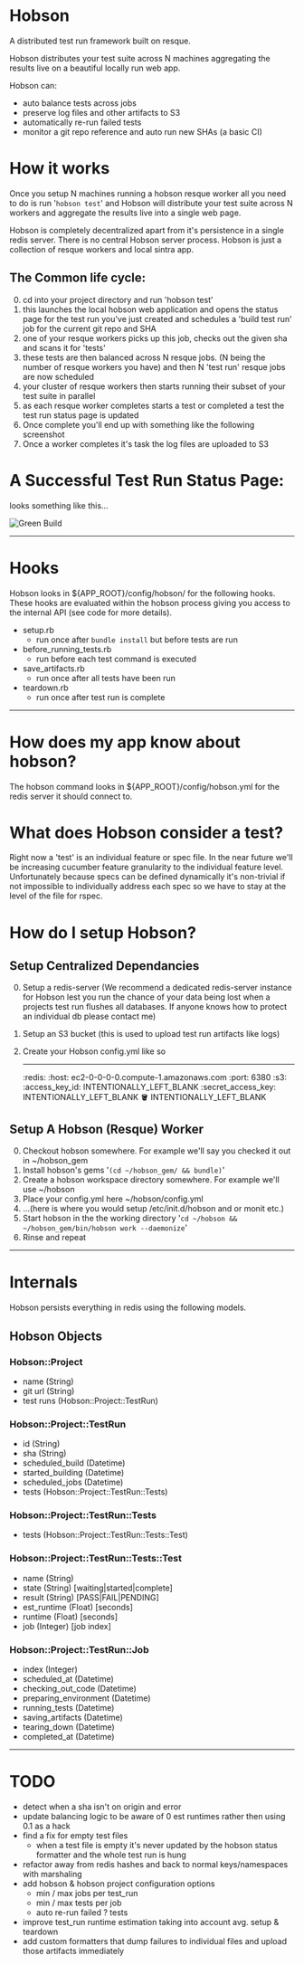 # Hobson

A distributed test run framework built on resque.

Hobson distributes your test suite across N machines aggregating the results live on a beautiful locally run web app.

Hobson can:

  * auto balance tests across jobs
  * preserve log files and other artifacts to S3
  * automatically re-run failed tests
  * monitor a git repo reference and auto run new SHAs (a basic CI)

# How it works

  Once you setup N machines running a hobson resque worker all you need to do is run '`hobson test`' and Hobson will distribute your test suite across N workers and aggregate the results live into a single web page.

Hobson is completely decentralized apart from it's persistence in a single redis server. There is no central Hobson server process. Hobson is just a collection of resque workers and local sintra app.

## The Common life cycle:

  0. cd into your project directory and run 'hobson test'
  0. this launches the local hobson web application and opens the status page for the test run you've just created and schedules a 'build test run' job for the current git repo and SHA
  0. one of your resque workers picks up this job, checks out the given sha and scans it for 'tests'
  0. these tests are then balanced across N resque jobs. (N being the number of resque workers you have) and then N 'test run' resque jobs are now scheduled
  0. your cluster of resque workers then starts running their subset of your test suite in parallel
  0. as each resque worker completes starts a test or completed a test the test run status page is updated
  0. Once complete you'll end up with something like the following screenshot
  0. Once a worker completes it's task the log files are uploaded to S3

# A Successful Test Run Status Page:

looks something like this…

![Green Build](http://dl.dropbox.com/u/1090585/Slingshot/Pictures/Screen%20Shot%202012-01-17%20at%2011.25.38%20AM.png)

---
# Hooks

Hobson looks in ${APP_ROOT}/config/hobson/ for the following hooks. These hooks are evaluated within the hobson process giving you access to the internal API (see code for more details).

  * setup.rb
    - run once after `bundle install` but before tests are run
  * before_running_tests.rb
    - run before each test command is executed
  * save_artifacts.rb
    - run once after all tests have been run
  * teardown.rb
    - run once after test run is complete

---

# How does my app know about hobson?

The hobson command looks in ${APP_ROOT}/config/hobson.yml for the redis server it should connect to.

# What does Hobson consider a test?

Right now a 'test' is an individual feature or spec file. In the near future we'll be increasing cucumber feature granularity to the individual feature level. Unfortunately because specs can be defined dynamically it's non-trivial if not impossible to individually address each spec so we have to stay at the level of the file for rspec.


# How do I setup Hobson?

## Setup Centralized Dependancies

  0. Setup a redis-server (We recommend a dedicated redis-server instance for Hobson lest you run the chance of your data being lost when a projects test run flushes all databases. If anyone knows how to protect an individual db please contact me)
  0. Setup an S3 bucket (this is used to upload test run artifacts like logs)
  0. Create your Hobson config.yml like so

        ---
        :redis:
          :host: ec2-0-0-0-0.compute-1.amazonaws.com
          :port: 6380
        :s3:
          :access_key_id: INTENTIONALLY_LEFT_BLANK
          :secret_access_key: INTENTIONALLY_LEFT_BLANK
          :bucket: INTENTIONALLY_LEFT_BLANK


## Setup A Hobson (Resque) Worker

  0. Checkout hobson somewhere. For example we'll say you checked it out in ~/hobson_gem
  0. Install hobson's gems '`(cd ~/hobson_gem/ && bundle)`'
  0. Create a hobson workspace directory somewhere. For example we'll use ~/hobson
  0. Place your config.yml here ~/hobson/config.yml
  0. …(here is where you would setup /etc/init.d/hobson and or monit etc.)
  0. Start hobson in the the working directory '`cd ~/hobson && ~/hobson_gem/bin/hobson work --daemonize`'
  0. Rinse and repeat

---

# Internals

  Hobson persists everything in redis using the following models.

## Hobson Objects


### Hobson::Project
  * name       (String)
  * git url    (String)
  * test runs  (Hobson::Project::TestRun)

### Hobson::Project::TestRun
  * id                (String)
  * sha               (String)
  * scheduled_build   (Datetime)
  * started_building  (Datetime)
  * scheduled_jobs    (Datetime)
  * tests             (Hobson::Project::TestRun::Tests)

### Hobson::Project::TestRun::Tests
  * tests (Hobson::Project::TestRun::Tests::Test)

### Hobson::Project::TestRun::Tests::Test
  * name        (String)
  * state       (String)  [waiting|started|complete]
  * result      (String)  [PASS|FAIL|PENDING]
  * est_runtime (Float)   [seconds]
  * runtime     (Float)   [seconds]
  * job         (Integer) [job index]

### Hobson::Project::TestRun::Job
  * index                 (Integer)
  * scheduled_at          (Datetime)
  * checking\_out_code    (Datetime)
  * preparing_environment (Datetime)
  * running_tests         (Datetime)
  * saving_artifacts      (Datetime)
  * tearing_down          (Datetime)
  * completed_at          (Datetime)

---

# TODO

  * detect when a sha isn't on origin and error
  * update balancing logic to be aware of 0 est runtimes rather then using 0.1 as a hack
  * find a fix for empty test files
    * when a test file is empty it's never updated by the hobson status formatter and the whole test run is hung
  * refactor away from redis hashes and back to normal keys/namespaces with marshaling
  * add hobson & hobson project configuration options
    * min / max jobs per test_run
    * min / max tests per job
    * auto re-run failed ? tests
  * improve test_run runtime estimation taking into account avg. setup & teardown
  * add custom formatters that dump failures to individual files and upload those artifacts immediately
